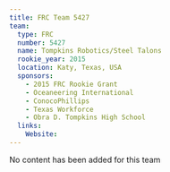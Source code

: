 ```yaml
---
title: FRC Team 5427
team:
  type: FRC
  number: 5427
  name: Tompkins Robotics/Steel Talons
  rookie_year: 2015
  location: Katy, Texas, USA
  sponsors:
    - 2015 FRC Rookie Grant
    - Oceaneering International
    - ConocoPhillips
    - Texas Workforce
    - Obra D. Tompkins High School
  links:
    Website: 
---
```

No content has been added for this team